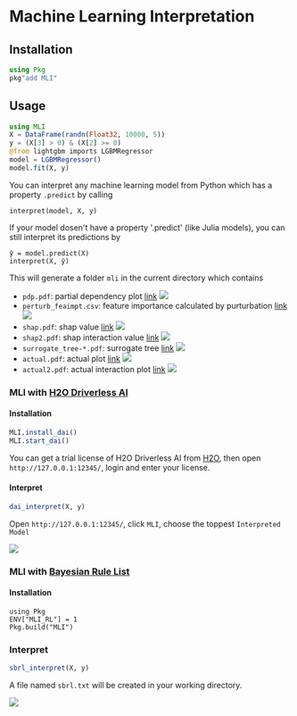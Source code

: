 # Machine Learning Interpretation

## Installation

```julia
using Pkg
pkg"add MLI"
```

## Usage

```julia
using MLI
X = DataFrame(randn(Float32, 10000, 5))
y = (X[3] > 0) & (X[2] >= 0)
@from lightgbm imports LGBMRegressor
model = LGBMRegressor()
model.fit(X, y)
```

You can interpret any machine learning model from Python which has a property `.predict` by calling

```
interpret(model, X, y)
```

If your model dosen't have a property '.predict' (like Julia models), you can still interpret its predictions by

```
ŷ = model.predict(X)
interpret(X, ŷ)
```

This will generate a folder `mli` in the current directory which contains

- `pdp.pdf`: partial dependency plot [link](https://oracle.github.io/Skater/reference/interpretation.html#partial-dependence) ![](screenshots/pdp.png)
- `perturb_feaimpt.csv`: feature importance calculated by purturbation [link](https://oracle.github.io/Skater/reference/interpretation.html#feature-importance) ![](screenshots/perturb_featimpt.png)
- `shap.pdf`: shap value [link](https://github.com/slundberg/shap) ![](screenshots/shap.png)
- `shap2.pdf`: shap interaction value [link](https://github.com/slundberg/shap) ![](screenshots/shap2.png)
- `surrogate_tree-*.pdf`: surrogate tree [link](https://oracle.github.io/Skater/reference/interpretation.html#skater.core.global_interpretation.tree_surrogate.TreeSurrogate) ![](screenshots/surrogate_tree.png)
- `actual.pdf`: actual plot [link](https://pdpbox.readthedocs.io/en/latest/actual_plot.html) ![](screenshots/actual.png)
- `actual2.pdf`: actual interaction plot [link](https://pdpbox.readthedocs.io/en/latest/actual_plot_interact.html) ![](screenshots/actual2.png)

### MLI with [H2O Driverless AI](https://www.h2o.ai/products/h2o-driverless-ai/)

#### Installation

```julia
MLI.install_dai()
MLI.start_dai()
```

You can get a trial license of H2O Driverless AI from [H2O](https://www.h2o.ai/try-driverless-ai/), then open `http://127.0.0.1:12345/`, login and enter your license.

#### Interpret

```julia
dai_interpret(X, y)
```

Open `http://127.0.0.1:12345/`, click `MLI`, choose the toppest `Interpreted Model`

![](screenshots/dai.png)

### MLI with [Bayesian Rule List](https://oracle.github.io/Skater/reference/interpretation.html#skater.core.global_interpretation.interpretable_models.bigdatabrlc.BigDataBRLC)

#### Installation

```
using Pkg
ENV["MLI_RL"] = 1
Pkg.build("MLI")
```

### Interpret

```julia
sbrl_interpret(X, y)
```

A file named `sbrl.txt` will be created in your working directory.

![](screenshots/sbrl.png)